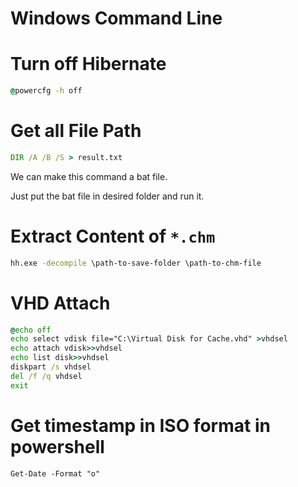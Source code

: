 Windows Command Line
====================

# Turn off Hibernate

```bat
@powercfg -h off
```

# Get all File Path

```bat
DIR /A /B /S > result.txt
```

We can make this command a bat file.

Just put the bat file in desired folder and run it.

# Extract Content of `*.chm`

```bat
hh.exe -decompile \path-to-save-folder \path-to-chm-file
```
# VHD Attach

```bat
@echo off
echo select vdisk file="C:\Virtual Disk for Cache.vhd" >vhdsel
echo attach vdisk>>vhdsel
echo list disk>>vhdsel
diskpart /s vhdsel
del /f /q vhdsel
exit
```

# Get timestamp in ISO format in powershell

```
Get-Date -Format "o"
```

